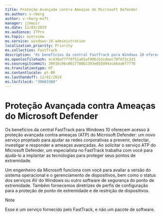 ```yaml
---
title: Proteção Avançada contra Ameaças do Microsoft Defender
ms.author: v-rberg
author: v-rberg-msft
manager: jimmuir
ms.date: 12/03/2019
ms.audience: ITPro
ms.topic: overview
ms.service: windows-10-administration
localization_priority: Priority
ms.collection: FastTrack
description: 'Os benefícios da central FastTrack para Windows 10 oferecem acesso à proteção avançada contra ameaças (ATP) do Microsoft Defender: um novo serviço projetado para ajudar as redes corporativas a prevenir, detectar, investigar e responder a ameaças avançadas.'
ms.openlocfilehash: ec430af7f79f51a65af096cb3cdeec78f673c3d3
ms.sourcegitcommit: 39616c06c0617700b1393e055894acb6aa6f7776
ms.translationtype: HT
ms.contentlocale: pt-BR
ms.lasthandoff: 12/02/2019
ms.locfileid: "39663380"
---
```

# <a name="microsoft-defender-advanced-threat-protection"></a>Proteção Avançada contra Ameaças do Microsoft Defender

Os benefícios da central FastTrack para Windows 10 oferecem acesso à proteção avançada contra ameaças (ATP) do Microsoft Defender: um novo serviço projetado para ajudar as redes corporativas a prevenir, detectar, investigar e responder a ameaças avançadas. Ao solicitar o serviço ATP do Microsoft Defender, um especialista no FastTrack trabalha com você para ajudá-lo a implantar as tecnologias para proteger seus pontos de extremidade.

Um engenheiro da Microsoft funciona com você para avaliar a versão do sistema operacional e o gerenciamento de dispositivos, bem como o status dos serviços AV do Windows ou outro software de segurança do ponto de extremidade. Também fornecemos diretrizes de perfis de configuração para a proteção de ponto de extremidade e de restrição de dispositivos.  

> [!NOTE]
> Esse é um serviço fornecido pelo FastTrack, e não um pacote de software. 